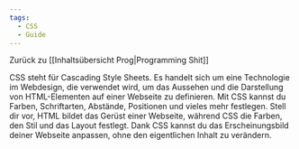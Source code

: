 ```yaml
---
tags:
  - CSS
  - Guide
---
```

Zurück zu [[Inhaltsübersicht Prog|Programming Shit]]

CSS steht für Cascading Style Sheets.
Es handelt sich um eine Technologie im Webdesign, die verwendet wird, um das Aussehen und die Darstellung von HTML-Elementen auf einer Webseite zu definieren.
Mit CSS kannst du Farben, Schriftarten, Abstände, Positionen und vieles mehr festlegen. Stell dir vor, HTML bildet das Gerüst einer Webseite, während CSS die Farben, den Stil und das Layout festlegt. Dank CSS kannst du das Erscheinungsbild deiner Webseite anpassen, ohne den eigentlichen Inhalt zu verändern.